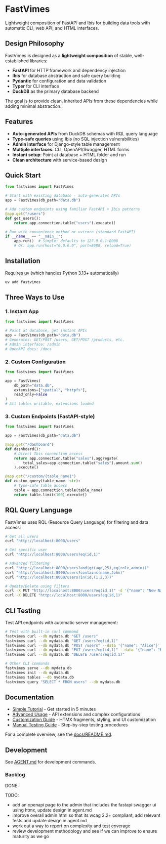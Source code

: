 # FastVimes

Lightweight composition of FastAPI and Ibis for building data tools with automatic CLI, web API, and HTML interfaces.

## Design Philosophy

FastVimes is designed as a **lightweight composition** of stable, well-established libraries:

- **FastAPI** for HTTP framework and dependency injection
- **Ibis** for database abstraction and safe query building
- **Pydantic** for configuration and data validation
- **Typer** for CLI interface
- **DuckDB** as the primary database backend

The goal is to provide clean, inherited APIs from these dependencies while adding minimal abstraction.

## Features

- **Auto-generated APIs** from DuckDB schemas with RQL query language
- **Type-safe queries** using Ibis (no SQL injection vulnerabilities)
- **Admin interface** for Django-style table management
- **Multiple interfaces**: CLI, OpenAPI/Swagger, HTML forms
- **Instant setup**: Point at database + HTML folder and run
- **Clean architecture** with service-based design

## Quick Start

```python
from fastvimes import FastVimes

# Start with existing database - auto-generates APIs
app = FastVimes(db_path="data.db")

# Add custom endpoints using familiar FastAPI + Ibis patterns
@app.get("/users")
def get_users():
    return app.connection.table("users").execute()

# Run with convenience method or uvicorn (standard FastAPI)
if __name__ == "__main__":
    app.run()  # Simple: defaults to 127.0.0.1:8000
    # Or: app.run(host="0.0.0.0", port=8080, reload=True)
```

## Installation

Requires uv (which handles Python 3.13+ automatically)

```bash
uv add fastvimes
```

## Three Ways to Use

### 1. Instant App
```python
from fastvimes import FastVimes

# Point at database, get instant APIs
app = FastVimes(db_path="data.db")
# Generates: GET/POST /users, GET/POST /products, etc.
# Admin interface: /admin
# OpenAPI docs: /docs
```

### 2. Custom Configuration
```python
from fastvimes import FastVimes

app = FastVimes(
    db_path="data.db",
    extensions=["spatial", "httpfs"],
    read_only=False
)
# All tables writable, extensions loaded
```

### 3. Custom Endpoints (FastAPI-style)
```python
from fastvimes import FastVimes

app = FastVimes(db_path="data.db")

@app.get("/dashboard")
def dashboard():
    # Direct Ibis connection access
    return app.connection.table("sales").aggregate(
        total_sales=app.connection.table("sales").amount.sum()
    ).execute()

@app.get("/custom/{table_name}")
def custom_query(table_name: str):
    # Type-safe table access
    table = app.connection.table(table_name)
    return table.limit(100).execute()
```

## RQL Query Language

FastVimes uses RQL (Resource Query Language) for filtering and data access:

```bash
# Get all users
curl "http://localhost:8000/users"

# Get specific user
curl "http://localhost:8000/users?eq(id,1)"

# Advanced filtering
curl "http://localhost:8000/users?and(gt(age,25),eq(role,admin))"
curl "http://localhost:8000/users?contains(name,John)"
curl "http://localhost:8000/users?in(id,(1,2,3))"

# Update/Delete using filters
curl -X PUT "http://localhost:8000/users?eq(id,1)" -d '{"name": "New Name"}'
curl -X DELETE "http://localhost:8000/users?eq(id,1)"
```

## CLI Testing

Test API endpoints with automatic server management:

```bash
# Test with built-in curl command
fastvimes curl --db mydata.db "GET /users"
fastvimes curl --db mydata.db "GET /users?eq(id,1)"
fastvimes curl --db mydata.db "POST /users" --data '{"name": "Alice"}'
fastvimes curl --db mydata.db "PUT /users?eq(id,1)" --data '{"name": "Bob"}'
fastvimes curl --db mydata.db "DELETE /users?eq(id,1)"

# Other CLI commands
fastvimes serve --db mydata.db
fastvimes init --db mydata.db
fastvimes tables --db mydata.db
fastvimes query "SELECT * FROM users" --db mydata.db
```

## Documentation

- [Simple Tutorial](docs/simple.md) - Get started in 5 minutes
- [Advanced Usage](docs/advanced.md) - API extensions and complex configurations
- [Customization Guide](docs/customization.md) - HTMX fragments, styling, and UI customization
- [Manual Testing Guide](docs/manual-testing.md) - Step-by-step testing procedures

For a complete overview, see the [docs/README.md](docs/README.md).

## Development

See [AGENT.md](AGENT.md) for development commands.

### Backlog

DONE:

TODO:
- add an openapi page to the admin that includes the fastapi swagger ui using htmx, update design in agent.md
- improve overall admin html so that its wcag 2.2+ compliant, add relevant tests and update design in agent.md
- work out a way to report on complexity and test coverage
- review development methodology and see if we can improve to ensure maturity as we go